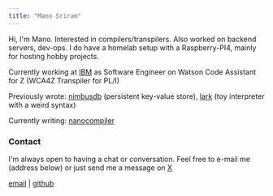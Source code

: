 ```yaml
---
title: "Mano Sriram"
---
```


Hi, I'm Mano. Interested in compilers/transpilers. Also worked on backend servers, dev-ops. I do have a homelab setup with a Raspberry-PI4, mainly for hosting hobby projects.

Currently working at [IBM](https://www.ibm.com/in-en) as Software Engineer on Watson Code Assistant for Z (WCA4Z Transpiler for PL/I)

Previously wrote: [nimbusdb](https://github.com/manosriram/nimbusdb) (persistent key-value store), [lark](https://github.com/manosriram/lark) (toy interpreter with a weird syntax)

Currently writing: [nanocompiler](https://github.com/manosriram/nanocompiler)


### Contact

I'm always open to having a chat or conversation. Feel free to e-mail me (address below) or just send
me a message on [X](https://x.com/manosriram)

[email](mailto:hello@manosriram.com) | [github](https://github.com/manosriram)
